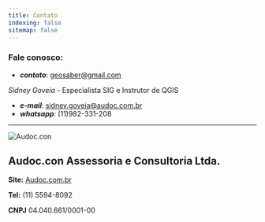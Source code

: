 ```yaml
---
title: Contato
indexing: false
sitemap: false
---
```


### Fale conosco:
- ***contato***: geosaber@gmail.com

*Sidney Goveia* - Especialista SIG e Instrutor de QGIS
- ***e-mail***: sidney.goveia@audoc.com.br
- ***whatsapp***: (11)982-331-208

---
![Audoc.con](https://github.com/geosaber/r4geo/raw/gh-pages/img/logo_audoc.png)
## Audoc.con Assessoria e Consultoria Ltda.

**Site:** [Audoc.com.br](http://www.audoc.com.br)

**Tel:** (11) 5594-8092

**CNPJ** 04.040.661/0001-00
